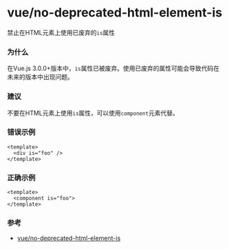 # vue/no-deprecated-html-element-is

禁止在HTML元素上使用已废弃的`is`属性

### 为什么

在Vue.js 3.0.0+版本中，`is`属性已被废弃。使用已废弃的属性可能会导致代码在未来的版本中出现问题。

### 建议

不要在HTML元素上使用`is`属性，可以使用`component`元素代替。

### 错误示例

```vue
<template>
  <div is="foo" />
</template>
```

### 正确示例

```vue
<template>
  <component is="foo">
</template>
```

### 参考

- [vue/no-deprecated-html-element-is](https://eslint.vuejs.org/rules/no-deprecated-html-element-is.html)
